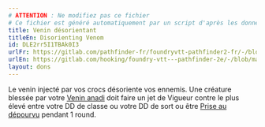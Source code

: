 ```yaml
---
# ATTENTION : Ne modifiez pas ce fichier
# Ce fichier est généré automatiquement par un script d'après les données du module Foundry VTT officiel et de sa traduction
title: Venin désorientant
titleEn: Disorienting Venom
id: DLE2rr5I1TBAk0I3
urlFr: https://gitlab.com/pathfinder-fr/foundryvtt-pathfinder2-fr/-/blob/master/data/feats/DLE2rr5I1TBAk0I3.htm
urlEn: https://gitlab.com/hooking/foundry-vtt---pathfinder-2e/-/blob/master/packs/data/feats.db/disorienting-venom.json
layout: dons
---
```

Le venin injecté par vos crocs désoriente vos ennemis. Une créature blessée par votre [Venin anadi](../actions/venin-anadi.html) doit faire un jet de Vigueur contre le plus élevé entre votre DD de classe ou votre DD de sort ou être [Prise au dépourvu](../conditions/pris-au-dépourvu.html) pendant 1 round.
